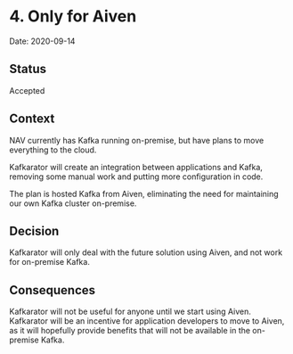# 4. Only for Aiven

Date: 2020-09-14

## Status

Accepted

## Context

NAV currently has Kafka running on-premise, but have plans to move everything to the cloud.

Kafkarator will create an integration between applications and Kafka, removing some manual work and putting more configuration in code.

The plan is hosted Kafka from Aiven, eliminating the need for maintaining our own Kafka cluster on-premise.

## Decision

Kafkarator will only deal with the future solution using Aiven, and not work for on-premise Kafka.

## Consequences

Kafkarator will not be useful for anyone until we start using Aiven.
Kafkarator will be an incentive for application developers to move to Aiven, as it will hopefully provide benefits that will not be available in the on-premise Kafka.
